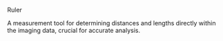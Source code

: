 Ruler

A measurement tool for determining distances and lengths directly within the imaging data, crucial for accurate analysis.

